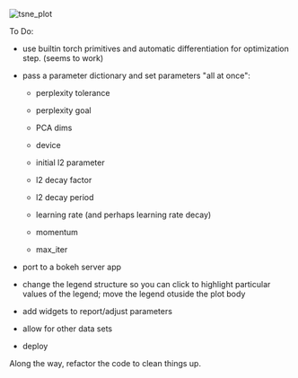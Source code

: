 ![tsne_plot](https://github.uconn.edu/jet08013/Experiments/blob/develop/Python/tsne/torch/tsne_plot.png)

To Do:

- use builtin torch primitives and automatic differentiation for optimization step. (seems to work)
- pass a parameter dictionary and set parameters "all at once":
	- perplexity tolerance
	- perplexity goal
	- PCA dims
	- device
	
	- initial l2 parameter
	- l2 decay factor
	- l2 decay period

	- learning rate (and perhaps learning rate decay)
	- momentum
	- max_iter
  
- port to a bokeh server app 
- change the legend structure so you can click to highlight particular values of the legend; move the legend otuside the plot body
- add widgets to report/adjust parameters 
- allow for other data sets
- deploy

Along the way, refactor the code to clean things up.

